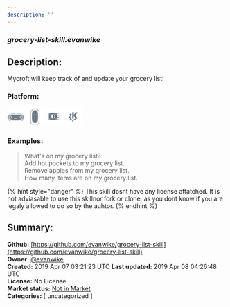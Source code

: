 ```yaml
---
description: ''
---
```


### _grocery-list-skill.evanwike_  
## Description:  
Mycroft will keep track of and update your grocery list!  
  
  
### Platform:  
 ![Mark I](../.gitbook/assets/mark-1-icon.png)  ![Mark II](../.gitbook/assets/mark-2-icon.png)  ![Picroft](../.gitbook/assets/picroft-icon.png)  ![plasmoid](../.gitbook/assets/kde.png)   
### Examples:  
> What's on my grocery list?  
> Add hot pockets to my grocery list.  
> Remove apples from my grocery list.  
> How many items are on my grocery list.  
  
{% hint style="danger" %}
This skill dosnt have any license attatched. It is not adviasable to use this skillnor fork or clone, as you dont know if you are legaly allowed to do so by the auhtor.
{% endhint %}
  
## Summary:  
**Github:** [https://github.com/evanwike/grocery-list-skill](https://github.com/evanwike/grocery-list-skill)  
**Owner:** [@evanwike](https://github.com/evanwike)  
**Created:** 2019 Apr 07 03:21:23 UTC  **Last updated:** 2019 Apr 08 04:26:48 UTC  
**License:** No License  
**Market status:** [Not in Market](https://market.mycroft.ai/skill/)  
**Categories:** [ uncategorized ]   
